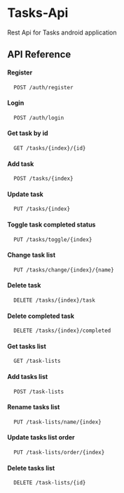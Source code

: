 # Tasks-Api

Rest Api for Tasks android application

## API Reference

#### Register

```http
  POST /auth/register
```

#### Login

```http
  POST /auth/login
```

#### Get task by id

```http
  GET /tasks/{index}/{id}
```

#### Add task

```http
  POST /tasks/{index}
```

#### Update task

```http
  PUT /tasks/{index}
```

#### Toggle task completed status

```http
  PUT /tasks/toggle/{index}
```

#### Change task list

```http
  PUT /tasks/change/{index}/{name}
```

#### Delete task

```http
  DELETE /tasks/{index}/task
```

#### Delete completed task

```http
  DELETE /tasks/{index}/completed
```

#### Get tasks list

```http
  GET /task-lists
```

#### Add tasks list

```http
  POST /task-lists
```

#### Rename tasks list

```http
  PUT /task-lists/name/{index}
```

#### Update tasks list order

```http
  PUT /task-lists/order/{index}
```

#### Delete tasks list

```http
  DELETE /task-lists/{id}
```

